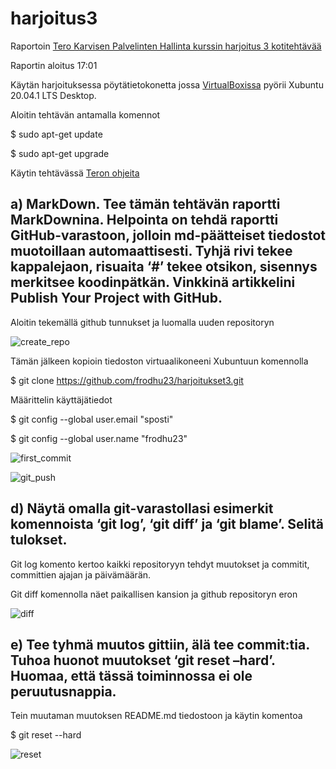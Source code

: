 # harjoitus3
Raportoin [Tero Karvisen Palvelinten Hallinta kurssin harjoitus 3 kotitehtävää](http://terokarvinen.com/2020/configuration-management-systems-palvelinten-hallinta-ict4tn022-autumn-2020/) 

Raportin aloitus 17:01

Käytän harjoituksessa pöytätietokonetta jossa [VirtualBoxissa](https://www.virtualbox.org/) pyörii Xubuntu 20.04.1 LTS Desktop.


Aloitin tehtävän antamalla komennot

$ sudo apt-get update

$ sudo apt-get upgrade

Käytin tehtävässä [Teron ohjeita](http://terokarvinen.com/2016/publish-your-project-with-github/index.html)

## a) MarkDown. Tee tämän tehtävän raportti MarkDownina. Helpointa on tehdä raportti GitHub-varastoon, jolloin md-päätteiset tiedostot muotoillaan automaattisesti. Tyhjä rivi tekee kappalejaon, risuaita ‘#’ tekee otsikon, sisennys merkitsee koodinpätkän. Vinkkinä artikkelini Publish Your Project with GitHub.

Aloitin tekemällä github tunnukset ja luomalla uuden repositoryn

![create_repo](https://user-images.githubusercontent.com/74610221/99412087-04f60100-28fd-11eb-80f0-3148ce6c4143.PNG)

Tämän jälkeen kopioin tiedoston virtuaalikoneeni Xubuntuun komennolla

$ git clone https://github.com/frodhu23/harjoitukset3.git


Määrittelin käyttäjätiedot

$ git config --global user.email "sposti"

$ git config --global user.name "frodhu23"


![first_commit](https://user-images.githubusercontent.com/74610221/99412698-b1d07e00-28fd-11eb-8873-1bb447649fb4.PNG)

![git_push](https://user-images.githubusercontent.com/74610221/99412782-c6147b00-28fd-11eb-92d1-dc356df0b0e3.PNG)

## d) Näytä omalla git-varastollasi esimerkit komennoista ‘git log’, ‘git diff’ ja ‘git blame’. Selitä tulokset.

Git log komento kertoo kaikki repositoryyn tehdyt muutokset ja commitit, committien ajajan ja päivämäärän.

Git diff komennolla näet paikallisen kansion ja github repositoryn eron 

![diff](https://user-images.githubusercontent.com/74610221/99414816-dcbbd180-28ff-11eb-9594-6172bab1d3ae.PNG)


## e) Tee tyhmä muutos gittiin, älä tee commit:tia. Tuhoa huonot muutokset ‘git reset –hard’. Huomaa, että tässä toiminnossa ei ole peruutusnappia.

Tein muutaman muutoksen README.md tiedostoon ja käytin komentoa

$ git reset --hard

![reset](https://user-images.githubusercontent.com/74610221/99415463-7c795f80-2900-11eb-99e7-6097f3a408ab.PNG)
